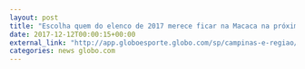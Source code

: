 ```yaml
---
layout: post
title: "Escolha quem do elenco de 2017 merece ficar na Macaca na próxima temporada"
date: 2017-12-12T00:00:15+00:00
external_link: "http://app.globoesporte.globo.com/sp/campinas-e-regiao/futebol/times/ponte-preta/fica-ou-vaza-decida-o-futuro-dos-jogadores-da-ponte-preta-em-2018/"
categories: news globo.com
---
```

